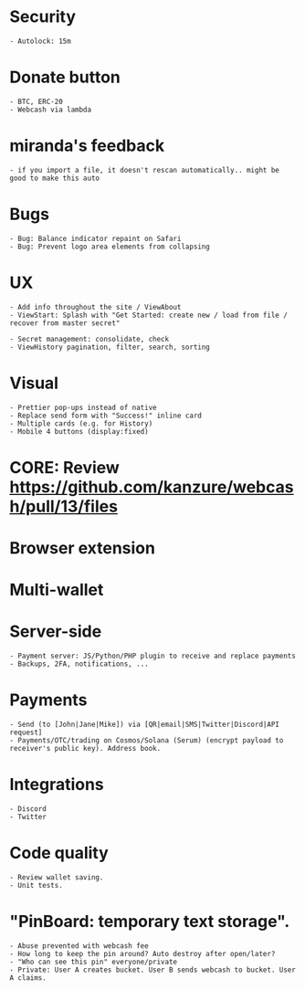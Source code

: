 # Security
    - Autolock: 15m

# Donate button
    - BTC, ERC-20
    - Webcash via lambda

# miranda's feedback
    - if you import a file, it doesn't rescan automatically.. might be good to make this auto

# Bugs
    - Bug: Balance indicator repaint on Safari
    - Bug: Prevent logo area elements from collapsing

# UX
    - Add info throughout the site / ViewAbout
    - ViewStart: Splash with "Get Started: create new / load from file / recover from master secret"

    - Secret management: consolidate, check
    - ViewHistory pagination, filter, search, sorting

# Visual
    - Prettier pop-ups instead of native
    - Replace send form with "Success!" inline card
    - Multiple cards (e.g. for History)
    - Mobile 4 buttons (display:fixed)

# CORE: Review https://github.com/kanzure/webcash/pull/13/files

# Browser extension

# Multi-wallet

# Server-side
    - Payment server: JS/Python/PHP plugin to receive and replace payments
    - Backups, 2FA, notifications, ...

# Payments
    - Send (to [John|Jane|Mike]) via [QR|email|SMS|Twitter|Discord|API request]
    - Payments/OTC/trading on Cosmos/Solana (Serum) (encrypt payload to receiver's public key). Address book.

# Integrations
    - Discord
    - Twitter

# Code quality
    - Review wallet saving.
    - Unit tests.

# "PinBoard: temporary text storage".
    - Abuse prevented with webcash fee
    - How long to keep the pin around? Auto destroy after open/later?
    - "Who can see this pin" everyone/private
    - Private: User A creates bucket. User B sends webcash to bucket. User A claims.
